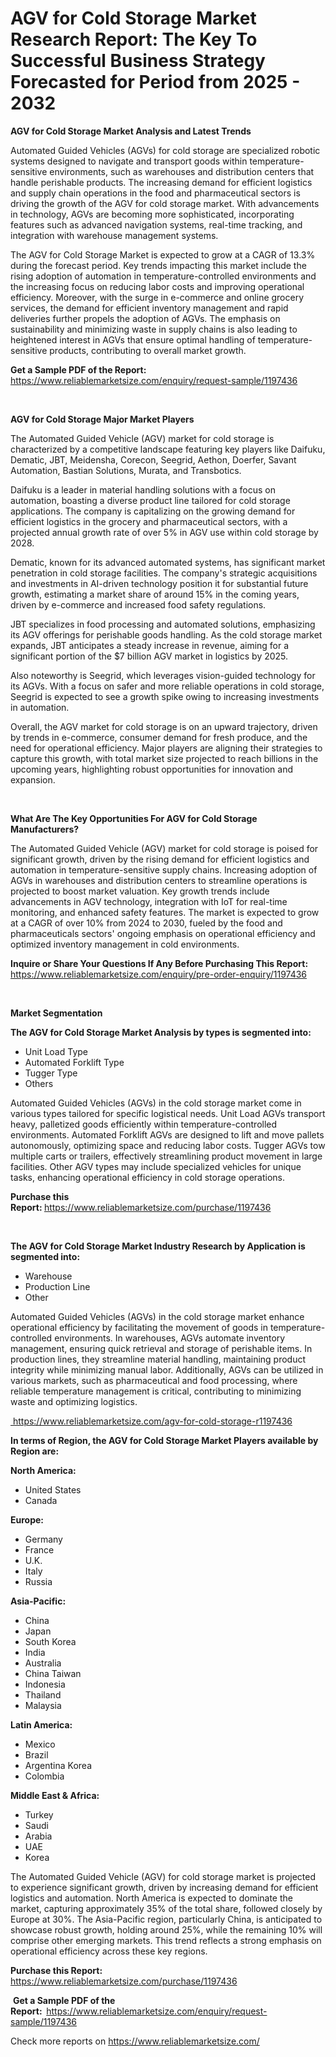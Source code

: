 <p><h1>AGV for Cold Storage Market Research Report: The Key To Successful Business Strategy Forecasted for Period from 2025 - 2032</h1></p><p><strong>AGV for Cold Storage Market Analysis and Latest Trends</strong></p>
<p><p>Automated Guided Vehicles (AGVs) for cold storage are specialized robotic systems designed to navigate and transport goods within temperature-sensitive environments, such as warehouses and distribution centers that handle perishable products. The increasing demand for efficient logistics and supply chain operations in the food and pharmaceutical sectors is driving the growth of the AGV for cold storage market. With advancements in technology, AGVs are becoming more sophisticated, incorporating features such as advanced navigation systems, real-time tracking, and integration with warehouse management systems.</p><p>The AGV for Cold Storage Market is expected to grow at a CAGR of 13.3% during the forecast period. Key trends impacting this market include the rising adoption of automation in temperature-controlled environments and the increasing focus on reducing labor costs and improving operational efficiency. Moreover, with the surge in e-commerce and online grocery services, the demand for efficient inventory management and rapid deliveries further propels the adoption of AGVs. The emphasis on sustainability and minimizing waste in supply chains is also leading to heightened interest in AGVs that ensure optimal handling of temperature-sensitive products, contributing to overall market growth.</p></p>
<p><strong>Get a Sample PDF of the Report:&nbsp;</strong> <a href="https://www.reliablemarketsize.com/enquiry/request-sample/1197436?utm_campaign=2946&utm_medium=2&utm_source=Github&utm_content=ia&utm_term=12042025&utm_id=agv-for-cold-storage">https://www.reliablemarketsize.com/enquiry/request-sample/1197436</a></p>
<p>&nbsp;</p>
<p><strong>AGV for Cold Storage Major Market Players</strong></p>
<p><p>The Automated Guided Vehicle (AGV) market for cold storage is characterized by a competitive landscape featuring key players like Daifuku, Dematic, JBT, Meidensha, Corecon, Seegrid, Aethon, Doerfer, Savant Automation, Bastian Solutions, Murata, and Transbotics. </p><p>Daifuku is a leader in material handling solutions with a focus on automation, boasting a diverse product line tailored for cold storage applications. The company is capitalizing on the growing demand for efficient logistics in the grocery and pharmaceutical sectors, with a projected annual growth rate of over 5% in AGV use within cold storage by 2028.</p><p>Dematic, known for its advanced automated systems, has significant market penetration in cold storage facilities. The company's strategic acquisitions and investments in AI-driven technology position it for substantial future growth, estimating a market share of around 15% in the coming years, driven by e-commerce and increased food safety regulations.</p><p>JBT specializes in food processing and automated solutions, emphasizing its AGV offerings for perishable goods handling. As the cold storage market expands, JBT anticipates a steady increase in revenue, aiming for a significant portion of the $7 billion AGV market in logistics by 2025.</p><p>Also noteworthy is Seegrid, which leverages vision-guided technology for its AGVs. With a focus on safer and more reliable operations in cold storage, Seegrid is expected to see a growth spike owing to increasing investments in automation.</p><p>Overall, the AGV market for cold storage is on an upward trajectory, driven by trends in e-commerce, consumer demand for fresh produce, and the need for operational efficiency. Major players are aligning their strategies to capture this growth, with total market size projected to reach billions in the upcoming years, highlighting robust opportunities for innovation and expansion.</p></p>
<p>&nbsp;</p>
<p><strong>What Are The Key Opportunities For AGV for Cold Storage Manufacturers?</strong></p>
<p><p>The Automated Guided Vehicle (AGV) market for cold storage is poised for significant growth, driven by the rising demand for efficient logistics and automation in temperature-sensitive supply chains. Increasing adoption of AGVs in warehouses and distribution centers to streamline operations is projected to boost market valuation. Key growth trends include advancements in AGV technology, integration with IoT for real-time monitoring, and enhanced safety features. The market is expected to grow at a CAGR of over 10% from 2024 to 2030, fueled by the food and pharmaceuticals sectors' ongoing emphasis on operational efficiency and optimized inventory management in cold environments.</p></p>
<p><strong>Inquire or Share Your Questions If Any Before Purchasing This Report:</strong> <a href="https://www.reliablemarketsize.com/enquiry/pre-order-enquiry/1197436?utm_campaign=2946&utm_medium=2&utm_source=Github&utm_content=ia&utm_term=12042025&utm_id=agv-for-cold-storage">https://www.reliablemarketsize.com/enquiry/pre-order-enquiry/1197436</a></p>
<p>&nbsp;</p>
<p><strong>Market Segmentation</strong></p>
<p><strong>The AGV for Cold Storage Market Analysis by types is segmented into:</strong></p>
<p><ul><li>Unit Load Type</li><li>Automated Forklift Type</li><li>Tugger Type</li><li>Others</li></ul></p>
<p><p>Automated Guided Vehicles (AGVs) in the cold storage market come in various types tailored for specific logistical needs. Unit Load AGVs transport heavy, palletized goods efficiently within temperature-controlled environments. Automated Forklift AGVs are designed to lift and move pallets autonomously, optimizing space and reducing labor costs. Tugger AGVs tow multiple carts or trailers, effectively streamlining product movement in large facilities. Other AGV types may include specialized vehicles for unique tasks, enhancing operational efficiency in cold storage operations.</p></p>
<p><strong>Purchase this Report:&nbsp;</strong><a href="https://www.reliablemarketsize.com/purchase/1197436?utm_campaign=2946&utm_medium=2&utm_source=Github&utm_content=ia&utm_term=12042025&utm_id=agv-for-cold-storage">https://www.reliablemarketsize.com/purchase/1197436</a></p>
<p>&nbsp;</p>
<p><strong>The AGV for Cold Storage Market Industry Research by Application is segmented into:</strong></p>
<p><ul><li>Warehouse</li><li>Production Line</li><li>Other</li></ul></p>
<p><p>Automated Guided Vehicles (AGVs) in the cold storage market enhance operational efficiency by facilitating the movement of goods in temperature-controlled environments. In warehouses, AGVs automate inventory management, ensuring quick retrieval and storage of perishable items. In production lines, they streamline material handling, maintaining product integrity while minimizing manual labor. Additionally, AGVs can be utilized in various markets, such as pharmaceutical and food processing, where reliable temperature management is critical, contributing to minimizing waste and optimizing logistics.</p></p>
<p><a href="https://www.reliablemarketsize.com/agv-for-cold-storage-r1197436?utm_campaign=2946&utm_medium=2&utm_source=Github&utm_content=ia&utm_term=12042025&utm_id=agv-for-cold-storage">&nbsp;https://www.reliablemarketsize.com/agv-for-cold-storage-r1197436</a></p>
<p><strong>In terms of Region, the AGV for Cold Storage Market Players available by Region are:</strong></p>
<p>
    <p> <strong> North America: </strong>
        <ul>
            <li>United States</li>
            <li>Canada</li>
        </ul>
        </p> 
    <p> <strong> Europe: </strong>
        <ul>
            <li>Germany</li>
            <li>France</li>
            <li>U.K.</li>
            <li>Italy</li>
            <li>Russia</li>
        </ul>
        </p> 
    <p> <strong> Asia-Pacific: </strong>
        <ul>
            <li>China</li>
            <li>Japan</li>
            <li>South Korea</li>
            <li>India</li>
            <li>Australia</li>
            <li>China Taiwan</li>
            <li>Indonesia</li>
            <li>Thailand</li>
            <li>Malaysia</li>
        </ul>
        </p> 
    <p> <strong> Latin America: </strong>
        <ul>
            <li>Mexico</li>
            <li>Brazil</li>
            <li>Argentina Korea</li>
            <li>Colombia</li>
        </ul>
        </p> 
    <p> <strong> Middle East & Africa: </strong>
        <ul>
            <li>Turkey</li>
            <li>Saudi</li>
            <li>Arabia</li>
            <li>UAE</li>
            <li>Korea</li>
        </ul>
    </p>
    </p>
<p><p>The Automated Guided Vehicle (AGV) for cold storage market is projected to experience significant growth, driven by increasing demand for efficient logistics and automation. North America is expected to dominate the market, capturing approximately 35% of the total share, followed closely by Europe at 30%. The Asia-Pacific region, particularly China, is anticipated to showcase robust growth, holding around 25%, while the remaining 10% will comprise other emerging markets. This trend reflects a strong emphasis on operational efficiency across these key regions.</p></p>
<p><strong>Purchase this Report: </strong><a href="https://www.reliablemarketsize.com/purchase/1197436?utm_campaign=2946&utm_medium=2&utm_source=Github&utm_content=ia&utm_term=12042025&utm_id=agv-for-cold-storage">https://www.reliablemarketsize.com/purchase/1197436</a></p>
<p>&nbsp;<strong>Get a Sample PDF of the Report:&nbsp;&nbsp;</strong><a href="https://www.reliablemarketsize.com/enquiry/request-sample/1197436?utm_campaign=2946&utm_medium=2&utm_source=Github&utm_content=ia&utm_term=12042025&utm_id=agv-for-cold-storage">https://www.reliablemarketsize.com/enquiry/request-sample/1197436</a></p>
<p><strong></strong></p>
<p>Check more reports on <a href="https://www.reliablemarketsize.com/?utm_campaign=2946&utm_medium=2&utm_source=Github&utm_content=ia&utm_term=12042025&utm_id=agv-for-cold-storage">https://www.reliablemarketsize.com/</a></p>